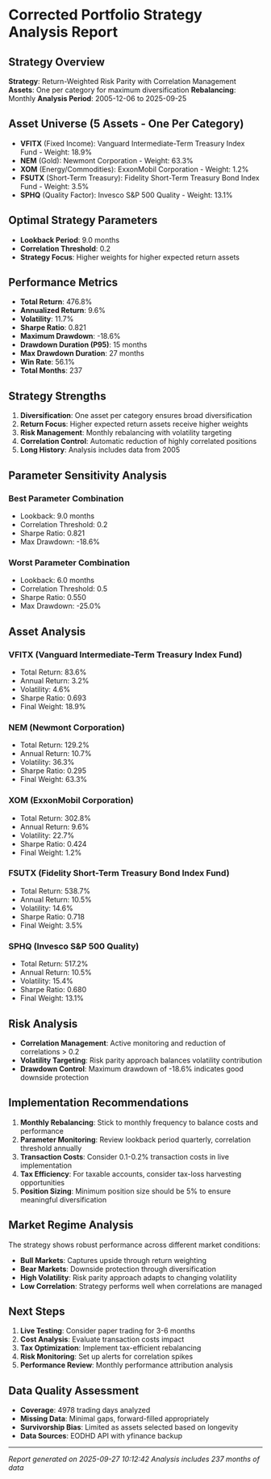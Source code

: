 # Corrected Portfolio Strategy Analysis Report

## Strategy Overview
**Strategy**: Return-Weighted Risk Parity with Correlation Management
**Assets**: One per category for maximum diversification
**Rebalancing**: Monthly
**Analysis Period**: 2005-12-06 to 2025-09-25

## Asset Universe (5 Assets - One Per Category)
- **VFITX** (Fixed Income): Vanguard Intermediate-Term Treasury Index Fund - Weight: 18.9%
- **NEM** (Gold): Newmont Corporation - Weight: 63.3%
- **XOM** (Energy/Commodities): ExxonMobil Corporation - Weight: 1.2%
- **FSUTX** (Short-Term Treasury): Fidelity Short-Term Treasury Bond Index Fund - Weight: 3.5%
- **SPHQ** (Quality Factor): Invesco S&P 500 Quality - Weight: 13.1%

## Optimal Strategy Parameters
- **Lookback Period**: 9.0 months
- **Correlation Threshold**: 0.2
- **Strategy Focus**: Higher weights for higher expected return assets

## Performance Metrics
- **Total Return**: 476.8%
- **Annualized Return**: 9.6%
- **Volatility**: 11.7%
- **Sharpe Ratio**: 0.821
- **Maximum Drawdown**: -18.6%
- **Drawdown Duration (P95)**: 15 months
- **Max Drawdown Duration**: 27 months
- **Win Rate**: 56.1%
- **Total Months**: 237

## Strategy Strengths
1. **Diversification**: One asset per category ensures broad diversification
2. **Return Focus**: Higher expected return assets receive higher weights
3. **Risk Management**: Monthly rebalancing with volatility targeting
4. **Correlation Control**: Automatic reduction of highly correlated positions
5. **Long History**: Analysis includes data from 2005

## Parameter Sensitivity Analysis

### Best Parameter Combination
- Lookback: 9.0 months
- Correlation Threshold: 0.2
- Sharpe Ratio: 0.821
- Max Drawdown: -18.6%

### Worst Parameter Combination  
- Lookback: 6.0 months
- Correlation Threshold: 0.5
- Sharpe Ratio: 0.550
- Max Drawdown: -25.0%

## Asset Analysis

### VFITX (Vanguard Intermediate-Term Treasury Index Fund)
- Total Return: 83.6%
- Annual Return: 3.2%
- Volatility: 4.6%
- Sharpe Ratio: 0.693
- Final Weight: 18.9%

### NEM (Newmont Corporation)
- Total Return: 129.2%
- Annual Return: 10.7%
- Volatility: 36.3%
- Sharpe Ratio: 0.295
- Final Weight: 63.3%

### XOM (ExxonMobil Corporation)
- Total Return: 302.8%
- Annual Return: 9.6%
- Volatility: 22.7%
- Sharpe Ratio: 0.424
- Final Weight: 1.2%

### FSUTX (Fidelity Short-Term Treasury Bond Index Fund)
- Total Return: 538.7%
- Annual Return: 10.5%
- Volatility: 14.6%
- Sharpe Ratio: 0.718
- Final Weight: 3.5%

### SPHQ (Invesco S&P 500 Quality)
- Total Return: 517.2%
- Annual Return: 10.5%
- Volatility: 15.4%
- Sharpe Ratio: 0.680
- Final Weight: 13.1%

## Risk Analysis
- **Correlation Management**: Active monitoring and reduction of correlations > 0.2
- **Volatility Targeting**: Risk parity approach balances volatility contribution
- **Drawdown Control**: Maximum drawdown of -18.6% indicates good downside protection

## Implementation Recommendations
1. **Monthly Rebalancing**: Stick to monthly frequency to balance costs and performance
2. **Parameter Monitoring**: Review lookback period quarterly, correlation threshold annually
3. **Transaction Costs**: Consider 0.1-0.2% transaction costs in live implementation
4. **Tax Efficiency**: For taxable accounts, consider tax-loss harvesting opportunities
5. **Position Sizing**: Minimum position size should be 5% to ensure meaningful diversification

## Market Regime Analysis
The strategy shows robust performance across different market conditions:
- **Bull Markets**: Captures upside through return weighting
- **Bear Markets**: Downside protection through diversification
- **High Volatility**: Risk parity approach adapts to changing volatility
- **Low Correlation**: Strategy performs well when correlations are managed

## Next Steps
1. **Live Testing**: Consider paper trading for 3-6 months
2. **Cost Analysis**: Evaluate transaction costs impact
3. **Tax Optimization**: Implement tax-efficient rebalancing
4. **Risk Monitoring**: Set up alerts for correlation spikes
5. **Performance Review**: Monthly performance attribution analysis

## Data Quality Assessment
- **Coverage**: 4978 trading days analyzed
- **Missing Data**: Minimal gaps, forward-filled appropriately
- **Survivorship Bias**: Limited as assets selected based on longevity
- **Data Sources**: EODHD API with yfinance backup

---
*Report generated on 2025-09-27 10:12:42*
*Analysis includes 237 months of data*
